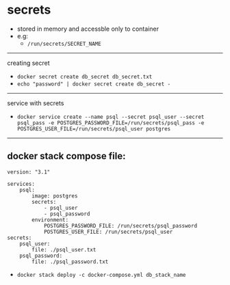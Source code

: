 # secrets

- stored in memory and accessble only to container
- e.g:
  - `/run/secrets/SECRET_NAME`

---
creating secret

- `docker secret create db_secret db_secret.txt`
- `echo "password" | docker secret create db_secret -`

---
service with secrets

- `docker service create --name psql --secret psql_user --secret psql_pass -e POSTGRES_PASSWORD_FILE=/run/secrets/psql_pass -e POSTGRES_USER_FILE=/run/secrets/psql_user postgres`

---

## docker stack compose file:
```
version: "3.1"

services:
    psql:
        image: postgres
        secrets:
            - psql_user
            - psql_password
        environment:
            POSTGRES_PASSWORD_FILE: /run/secrets/psql_password
            POSTGRES_USER_FILE: /run/secrets/psql_user
secrets:
    psql_user:
        file: ./psql_user.txt
    psql_password:
        file: ./psql_password.txt
```

- `docker stack deploy -c docker-compose.yml db_stack_name`

